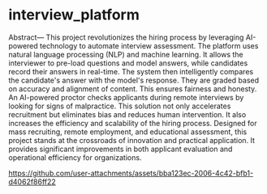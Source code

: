 # interview_platform
Abstract— This project revolutionizes the hiring process by leveraging AI-powered technology to automate interview assessment. The platform uses natural language processing (NLP) and machine learning. It allows the interviewer to pre-load questions and model answers, while candidates record their answers in real-time. The system then intelligently compares the candidate's answer with the model's response. They are graded based on accuracy and alignment of content. This ensures fairness and honesty. An AI-powered proctor checks applicants during remote interviews by looking for signs of malpractice. This solution not only accelerates recruitment but eliminates bias and reduces human intervention. It also increases the efficiency and scalability of the hiring process. Designed for mass recruiting, remote employment, and educational assessment, this project stands at the crossroads of innovation and practical application. It provides significant improvements in both applicant evaluation and operational efficiency for organizations.


https://github.com/user-attachments/assets/bba123ec-2006-4c42-bfb1-d4062f86ff22


